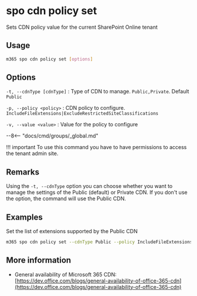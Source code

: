 # spo cdn policy set

Sets CDN policy value for the current SharePoint Online tenant

## Usage

```sh
m365 spo cdn policy set [options]
```

## Options

`-t, --cdnType [cdnType]`
: Type of CDN to manage. `Public,Private`. Default `Public`

`-p, --policy <policy>`
: CDN policy to configure. `IncludeFileExtensions|ExcludeRestrictedSiteClassifications`

`-v, --value <value>`
: Value for the policy to configure

--8<-- "docs/cmd/groups/_global.md"

!!! important
    To use this command you have to have permissions to access the tenant admin site.

## Remarks

Using the `-t, --cdnType` option you can choose whether you want to manage the settings of the Public (default) or Private CDN. If you don't use the option, the command will use the Public CDN.

## Examples

Set the list of extensions supported by the Public CDN

```sh
m365 spo cdn policy set --cdnType Public --policy IncludeFileExtensions --value CSS,EOT,GIF,ICO,JPEG,JPG,JS,MAP,PNG,SVG,TTF,WOFF,JSON
```

## More information

- General availability of Microsoft 365 CDN: [https://dev.office.com/blogs/general-availability-of-office-365-cdn](https://dev.office.com/blogs/general-availability-of-office-365-cdn)
